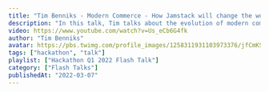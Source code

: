```yaml
---
title: "Tim Benniks - Modern Commerce - How Jamstack will change the world (Hackathon Flash Talk)"
description: "In this talk, Tim talks about the evolution of modern commerce and shows the challenges that it brings with it."
video: https://www.youtube.com/watch?v=Us_eCb6G4fk
author: "Tim Benniks"
avatar: https://pbs.twimg.com/profile_images/1258311931103973376/jfCmKSAB_400x400.jpg
tags: ["hackathon", "talk"]
playlist: ["Hackathon Q1 2022 Flash Talk"]
category: ["Flash Talks"]
publishedAt: "2022-03-07"
---
```

